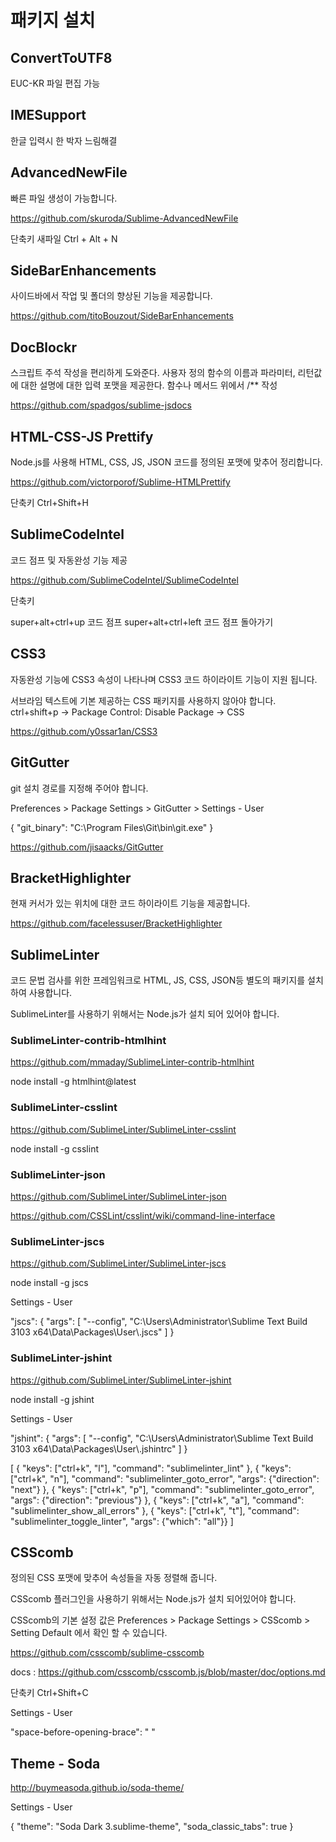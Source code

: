 # 패키지 설치

## ConvertToUTF8
EUC-KR 파일 편집 가능

## IMESupport
한글 입력시 한 박자 느림해결

## AdvancedNewFile
빠른 파일 생성이 가능합니다.

https://github.com/skuroda/Sublime-AdvancedNewFile

단축키
새파일 Ctrl + Alt + N

## SideBarEnhancements
사이드바에서 작업 및 폴더의 향상된 기능을 제공합니다.

https://github.com/titoBouzout/SideBarEnhancements

## DocBlockr
스크립트 주석 작성을 편리하게 도와준다. 사용자 정의 함수의 이름과 파라미터, 리턴값에 대한 설명에 대한 입력 포맷을 제공한다.
함수나 메서드 위에서 /** 작성

https://github.com/spadgos/sublime-jsdocs

## HTML-CSS-JS Prettify
Node.js를 사용해 HTML, CSS, JS, JSON 코드를 정의된 포맷에 맞추어 정리합니다.

https://github.com/victorporof/Sublime-HTMLPrettify

단축키 Ctrl+Shift+H

## SublimeCodeIntel
코드 점프 및 자동완성 기능 제공

https://github.com/SublimeCodeIntel/SublimeCodeIntel

단축키

super+alt+ctrl+up 코드 점프
super+alt+ctrl+left  코드 점프 돌아가기

## CSS3
자동완성 기능에 CSS3 속성이 나타나며 CSS3 코드 하이라이트 기능이 지원 됩니다.

서브라임 텍스트에 기본 제공하는 CSS 패키지를 사용하지 않아야 합니다.
ctrl+shift+p → Package Control: Disable Package → CSS

https://github.com/y0ssar1an/CSS3

## GitGutter

git 설치 경로를 지정해 주어야 합니다.

Preferences > Package Settings > GitGutter > Settings - User

{
    "git_binary": "C:\\Program Files\\Git\\bin\\git.exe"
}

https://github.com/jisaacks/GitGutter

## BracketHighlighter

현재 커서가 있는 위치에 대한 코드 하이라이트 기능을 제공합니다.

https://github.com/facelessuser/BracketHighlighter

## SublimeLinter
코드 문법 검사를 위한 프레임워크로 HTML, JS, CSS, JSON등 별도의 패키지를 설치하여 사용합니다.

SublimeLinter를 사용하기 위해서는 Node.js가 설치 되어 있어야 합니다.


### SublimeLinter-contrib-htmlhint
https://github.com/mmaday/SublimeLinter-contrib-htmlhint

node install -g htmlhint@latest

### SublimeLinter-csslint
https://github.com/SublimeLinter/SublimeLinter-csslint

node install -g csslint

### SublimeLinter-json
https://github.com/SublimeLinter/SublimeLinter-json

https://github.com/CSSLint/csslint/wiki/command-line-interface

### SublimeLinter-jscs
https://github.com/SublimeLinter/SublimeLinter-jscs

node install -g jscs

Settings - User

"jscs": {
    "args": [
        "--config",
        "C:\\Users\\Administrator\\Sublime Text Build 3103 x64\\Data\\Packages\\User\\.jscs"
    ]
}

### SublimeLinter-jshint
https://github.com/SublimeLinter/SublimeLinter-jshint

node install -g jshint

Settings - User

"jshint": {
    "args": [
        "--config",
        "C:\\Users\\Administrator\\Sublime Text Build 3103 x64\\Data\\Packages\\User\\.jshintrc"
    ]
}

[
    { "keys": ["ctrl+k", "l"], "command": "sublimelinter_lint" },
    { "keys": ["ctrl+k", "n"], "command": "sublimelinter_goto_error", "args": {"direction": "next"} },
    { "keys": ["ctrl+k", "p"], "command": "sublimelinter_goto_error", "args": {"direction": "previous"} },
    { "keys": ["ctrl+k", "a"], "command": "sublimelinter_show_all_errors" },
    { "keys": ["ctrl+k", "t"], "command": "sublimelinter_toggle_linter", "args": {"which": "all"}}
]

## CSScomb

정의된 CSS 포맷에 맞추어 속성들을 자동 정렬해 줍니다.

CSScomb 플러그인을 사용하기 위해서는 Node.js가 설치 되어있어야 합니다.

CSScomb의 기본 설정 값은 Preferences > Package Settings > CSScomb > Setting Default 에서 확인 할 수 있습니다.

https://github.com/csscomb/sublime-csscomb

docs : https://github.com/csscomb/csscomb.js/blob/master/doc/options.md

단축키 Ctrl+Shift+C

Settings - User

"space-before-opening-brace": " "

## Theme - Soda

http://buymeasoda.github.io/soda-theme/

Settings - User

{
    "theme": "Soda Dark 3.sublime-theme",
    "soda_classic_tabs": true
}

